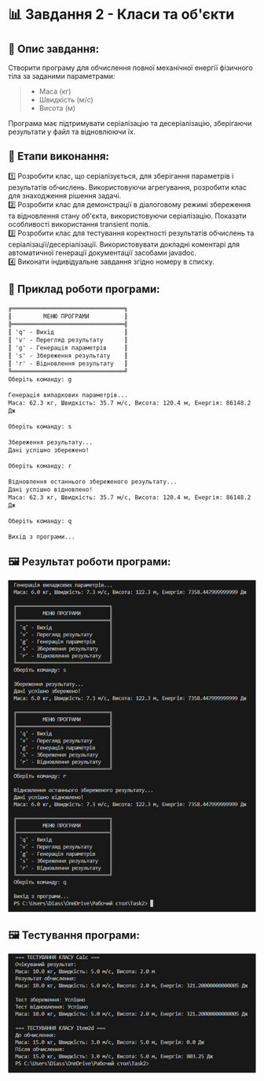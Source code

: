 # 📊 Завдання 2 - Класи та об'єкти

## 📌 Опис завдання:
Створити програму для обчислення повної механічної енергії фізичного тіла за заданими параметрами:
>-  Маса (кг)
>-  Швидкість (м/с)
>-  Висота (м)<br>

Програма має підтримувати серіалізацію та десеріалізацію, зберігаючи результати у файл та відновлюючи їх.

## 📌 Етапи виконання:
1️⃣ Розробити клас, що серіалізується, для зберігання параметрів і результатів обчислень. Використовуючи агрегування, розробити клас для знаходження рішення задачі.<br>
2️⃣ Розробити клас для демонстрації в діалоговому режимі збереження та відновлення стану об'єкта, використовуючи серіалізацію. Показати особливості використання transient полів.<br>
3️⃣ Розробити клас для тестування коректності результатів обчислень та серіалізації/десеріалізації. Використовувати докладні коментарі для автоматичної генерації документації засобами javadoc.<br>
4️⃣ Виконати індивідуальне завдання згідно номеру в списку.

## 📌 Приклад роботи програми:
```
╔════════════════════════════════╗
║         МЕНЮ ПРОГРАМИ          ║
╠════════════════════════════════╣
║ 'q' - Вихiд                    ║
║ 'v' - Перегляд результату      ║
║ 'g' - Генерацiя параметрiв     ║
║ 's' - Збереження результату    ║
║ 'r' - Вiдновлення результату   ║
╚════════════════════════════════╝
Оберiть команду: g

Генерацiя випадкових параметрiв...
Маса: 62.3 кг, Швидкість: 35.7 м/с, Висота: 120.4 м, Енергія: 86148.2 Дж

Оберiть команду: s

Збереження результату...
Данi успiшно збережено!

Оберiть команду: r

Вiдновлення останнього збереженого результату...
Данi успiшно вiдновлено!
Маса: 62.3 кг, Швидкість: 35.7 м/с, Висота: 120.4 м, Енергія: 86148.2 Дж

Оберiть команду: q

Вихiд з програми...
```

## 🖼️ Результат роботи програми:
![Результат роботи програми](https://github.com/Diassont/OOP-practice/blob/Task-2-25.03.2025/java/src/image/task2.jpg?raw=true)

## 🖼️ Тестування програми:
![Результат тестування програми](https://github.com/Diassont/OOP-practice/blob/Task-2-25.03.2025/java/src/image/test2.jpg?raw=true)
